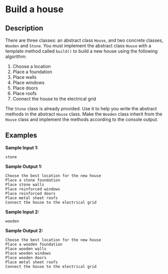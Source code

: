 # Build a house

## Description
There are three classes: an abstract class `House`, and two concrete classes, `Wooden` and `Stone`.
You must implement the abstract class `House` with a template method called `build()` to build a new house using the following algorithm:

1. Choose a location
2. Place a foundation
3. Place walls
4. Place windows
5. Place doors
6. Place roofs
7. Connect the house to the electrical grid

The `Stone` class is already provided. Use it to help you write the abstract methods in the abstract `House` class.
Make the `Wooden` class inherit from the `House` class and implement the methods according to the console output.

## Examples
**Sample Input 1:**
```console
stone
```

**Sample Output 1:**
```console
Choose the best location for the new house
Place a stone foundation
Place stone walls
Place reinforced windows
Place reinforced doors
Place metal sheet roofs
Connect the house to the electrical grid
```

**Sample Input 2:**
```console
wooden
```

**Sample Output 2:**
```console
Choose the best location for the new house
Place a wooden foundation
Place wooden walls
Place wooden windows
Place wooden doors
Place metal sheet roofs
Connect the house to the electrical grid
```